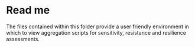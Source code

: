 # Read me 

The files contained within this folder provide a user friendly environment in which to 
view aggregation scripts for sensitivity, resistance and resilience assessments. 
